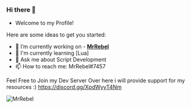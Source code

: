 ### Hi there 👋

- Welcome to my Profile!

Here are some ideas to get you started:

- 🔭 I’m currently working on - <a href="https://github.com/MrRebel568">**MrRebel**</a>
- 🙂 I'm currently learning [Lua]
- 💬 Ask me about Script Development
- 📫 How to reach me: MrRebel#7457

Feel Free to Join my Dev Server Over here i will provide support for my resources :)  https://discord.gg/XpdWyyT4Nm

<p align="left"> <img src="https://komarev.com/ghpvc/?username=MrRebel" alt="MrRebel" /> </p>
